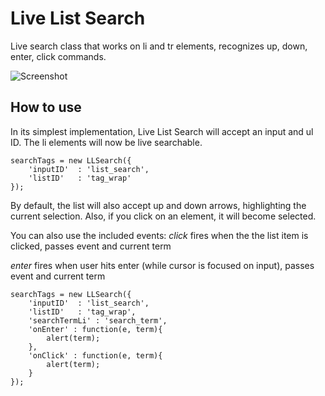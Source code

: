 Live List Search
===========

Live search class that works on li and tr elements, recognizes up, down, enter, click commands.

![Screenshot](http://www.consideropen.com/inprogress/livelistsearch/livelistsearch_screenshot.jpg)

How to use
----------

In its simplest implementation, Live List Search will accept an input and ul ID.  The li elements will now be live searchable.

	searchTags = new LLSearch({
		'inputID'  : 'list_search',                    
		'listID'   : 'tag_wrap'                     
	});
	
By default, the list will also accept up and down arrows, highlighting the current selection.  Also, if you click on an element, it will become selected.

You can also use the included events:
*click*
fires when the the list item is clicked, passes event and current term

*enter*
fires when user hits enter (while cursor is focused on input), passes event and current term

	searchTags = new LLSearch({
		'inputID'  : 'list_search',                    
		'listID'   : 'tag_wrap',                      
		'searchTermLi' : 'search_term',
		'onEnter' : function(e, term){
			alert(term);
		},
		'onClick' : function(e, term){
			alert(term);
		}
	});